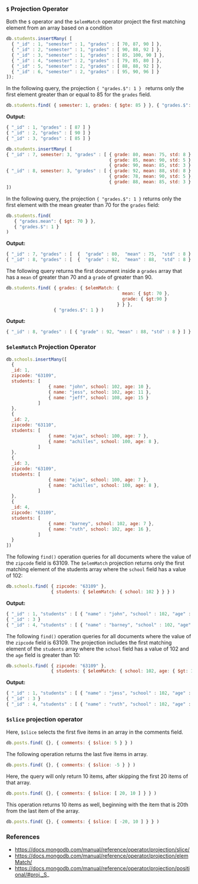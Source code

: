 ### `$` Projection Operator


Both the `$` operator and the `$elemMatch` operator project the first matching element from an array based on a condition
```javascript
db.students.insertMany( [
  { "_id" : 1, "semester" : 1, "grades" : [ 70, 87, 90 ] },
  { "_id" : 2, "semester" : 1, "grades" : [ 90, 88, 92 ] },
  { "_id" : 3, "semester" : 1, "grades" : [ 85, 100, 90 ] },
  { "_id" : 4, "semester" : 2, "grades" : [ 79, 85, 80 ] },
  { "_id" : 5, "semester" : 2, "grades" : [ 88, 88, 92 ] },
  { "_id" : 6, "semester" : 2, "grades" : [ 95, 90, 96 ] }
]);
```
In the following query, the projection `{ "grades.$": 1 } ` returns only the first element greater than or equal to 85 for the `grades` field.
```javascript
db.students.find( { semester: 1, grades: { $gte: 85 } }, { "grades.$": 1 } )
```
**Output:**
```javascript
{ "_id" : 1, "grades" : [ 87 ] }
{ "_id" : 2, "grades" : [ 90 ] }
{ "_id" : 3, "grades" : [ 85 ] }
```
```javascript
db.students.insertMany( [
{ "_id" : 7, semester: 3, "grades" : [ { grade: 80, mean: 75, std: 8 },
                                       { grade: 85, mean: 90, std: 5 },
                                       { grade: 90, mean: 85, std: 3 } ] },
{ "_id" : 8, semester: 3, "grades" : [ { grade: 92, mean: 88, std: 8 },
                                       { grade: 78, mean: 90, std: 5 },
                                       { grade: 88, mean: 85, std: 3 } ] }
])
```
In the following query, the projection `{ "grades.$": 1 }` returns only 
the first element with the mean greater than 70 for the `grades` field:
```javascript
db.students.find(
   { "grades.mean": { $gt: 70 } },
   { "grades.$": 1 }
)
```
**Output:**
```javascript
{ "_id" : 7, "grades" : [  {  "grade" : 80,  "mean" : 75,  "std" : 8 } ] }
{ "_id" : 8, "grades" : [  {  "grade" : 92,  "mean" : 88,  "std" : 8 } ] }
```
The following query returns the first document inside a `grades` array 
that has a `mean` of greater than 70 and a `grade` of greater than 90.
```javascript
db.students.find( { grades: { $elemMatch: {
                                            mean: { $gt: 70 },
                                            grade: { $gt:90 }
                                          } } },
                  { "grades.$": 1 } )
```
**Output:**
```javascript
{ "_id" : 8, "grades" : [ { "grade" : 92, "mean" : 88, "std" : 8 } ] }
```

### `$elemMatch` Projection Operator

```javascript
db.schools.insertMany([
  {
  _id: 1,
  zipcode: "63109",
  students: [
                { name: "john", school: 102, age: 10 },
                { name: "jess", school: 102, age: 11 },
                { name: "jeff", school: 108, age: 15 }
            ]
  },
  {
  _id: 2,
  zipcode: "63110",
  students: [
                { name: "ajax", school: 100, age: 7 },
                { name: "achilles", school: 100, age: 8 },
            ]
  },
  {
  _id: 3,
  zipcode: "63109",
  students: [
                { name: "ajax", school: 100, age: 7 },
                { name: "achilles", school: 100, age: 8 },
            ]
  },
  {
  _id: 4,
  zipcode: "63109",
  students: [
                { name: "barney", school: 102, age: 7 },
                { name: "ruth", school: 102, age: 16 },
            ]
  }
])
```
The following `find()` operation queries for all documents where the value of the `zipcode` field is 63109. 
The `$elemMatch` projection returns only the first matching element of the students array where the `school` field has a value of 102:
```javascript
db.schools.find( { zipcode: "63109" },
                 { students: { $elemMatch: { school: 102 } } } )
```
**Output:**
```javascript
{ "_id" : 1, "students" : [ { "name" : "john", "school" : 102, "age" : 10 } ] }
{ "_id" : 3 }
{ "_id" : 4, "students" : [ { "name" : "barney", "school" : 102, "age" : 7 } ] }
```
The following `find()` operation queries for all documents where the value of the `zipcode` field is 63109. 
The projection includes the first matching element of the `students` array where the `school` field has a value of 102 and the `age` field is greater than 10:
```javascript
db.schools.find( { zipcode: "63109" },
                 { students: { $elemMatch: { school: 102, age: { $gt: 10} } } } )
```
**Output:**
```javascript
{ "_id" : 1, "students" : [ { "name" : "jess", "school" : 102, "age" : 11 } ] }
{ "_id" : 3 }
{ "_id" : 4, "students" : [ { "name" : "ruth", "school" : 102, "age" : 16 } ] }
```

### `$slice` projection operator


Here, `$slice` selects the first five items in an array in the comments field.
```javascript
db.posts.find( {}, { comments: { $slice: 5 } } )
```
The following operation returns the last five items in array.
```javascript
db.posts.find( {}, { comments: { $slice: -5 } } )
```

Here, the query will only return 10 items, after skipping the first 20 items of that array.
```javascript
db.posts.find( {}, { comments: { $slice: [ 20, 10 ] } } )
```
This operation returns 10 items as well, beginning with the item that is 20th from the last item of the array.
```javascript
db.posts.find( {}, { comments: { $slice: [ -20, 10 ] } } )
```
### References
- https://docs.mongodb.com/manual/reference/operator/projection/slice/
- https://docs.mongodb.com/manual/reference/operator/projection/elemMatch/
- https://docs.mongodb.com/manual/reference/operator/projection/positional/#proj._S_